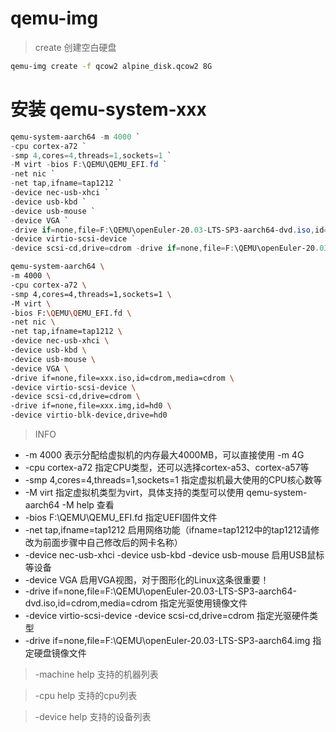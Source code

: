 
# qemu-img

> create 创建空白硬盘

```bash
qemu-img create -f qcow2 alpine_disk.qcow2 8G

```

# 安装 qemu-system-xxx

```powershell
qemu-system-aarch64 -m 4000 `
-cpu cortex-a72 `
-smp 4,cores=4,threads=1,sockets=1 `
-M virt -bios F:\QEMU\QEMU_EFI.fd `
-net nic `
-net tap,ifname=tap1212 `
-device nec-usb-xhci `
-device usb-kbd `
-device usb-mouse `
-device VGA `
-drive if=none,file=F:\QEMU\openEuler-20.03-LTS-SP3-aarch64-dvd.iso,id=cdrom,media=cdrom `
-device virtio-scsi-device `
-device scsi-cd,drive=cdrom -drive if=none,file=F:\QEMU\openEuler-20.03-LTS-SP3-aarch64.img,id=hd0 -device virtio-blk-device,drive=hd0

```

```bash
qemu-system-aarch64 \
-m 4000 \
-cpu cortex-a72 \
-smp 4,cores=4,threads=1,sockets=1 \
-M virt \
-bios F:\QEMU\QEMU_EFI.fd \
-net nic \
-net tap,ifname=tap1212 \
-device nec-usb-xhci \
-device usb-kbd \
-device usb-mouse \
-device VGA \
-drive if=none,file=xxx.iso,id=cdrom,media=cdrom \
-device virtio-scsi-device \
-device scsi-cd,drive=cdrom \
-drive if=none,file=xxx.img,id=hd0 \
-device virtio-blk-device,drive=hd0


```
> INFO

+ -m 4000 表示分配给虚拟机的内存最大4000MB，可以直接使用 -m 4G
+ -cpu cortex-a72 指定CPU类型，还可以选择cortex-a53、cortex-a57等
+ -smp 4,cores=4,threads=1,sockets=1 指定虚拟机最大使用的CPU核心数等
+ -M virt 指定虚拟机类型为virt，具体支持的类型可以使用 qemu-system-aarch64 -M help 查看
+ -bios F:\QEMU\QEMU_EFI.fd 指定UEFI固件文件
+ -net tap,ifname=tap1212 启用网络功能（ifname=tap1212中的tap1212请修改为前面步骤中自己修改后的网卡名称）
+ -device nec-usb-xhci -device usb-kbd -device usb-mouse 启用USB鼠标等设备
+ -device VGA 启用VGA视图，对于图形化的Linux这条很重要！
+ -drive if=none,file=F:\QEMU\openEuler-20.03-LTS-SP3-aarch64-dvd.iso,id=cdrom,media=cdrom 指定光驱使用镜像文件
+ -device virtio-scsi-device -device scsi-cd,drive=cdrom 指定光驱硬件类型
+ -drive if=none,file=F:\QEMU\openEuler-20.03-LTS-SP3-aarch64.img 指定硬盘镜像文件


>  -machine help
>  支持的机器列表

> -cpu help
> 支持的cpu列表

> -device help
> 支持的设备列表

